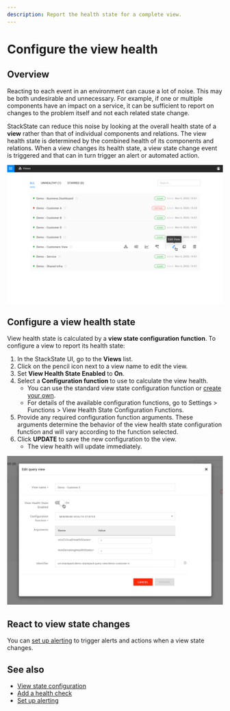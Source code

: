 ```yaml
---
description: Report the health state for a complete view.
---
```


# Configure the view health

## Overview

Reacting to each event in an environment can cause a lot of noise. This may be both undesirable and unnecessary. For example, if one or multiple components have an impact on a service, it can be sufficient to report on changes to the problem itself and not each related state change. 

StackState can reduce this noise by looking at the overall health state of a **view** rather than that of individual components and relations. The view health state is determined by the combined health of its components and relations. When a view changes its health state, a view state change event is triggered and that can in turn trigger an alert or automated action.

![Views list with view health state](/.gitbook/assets/v41_views_list.png)

## Configure a view health state

View health state is calculated by a **view state configuration function**.  To configure a view to report its health state:

1. In the StackState UI, go to the **Views** list.
2. Click on the pencil icon next to a view name to edit the view.
3. Set **View Health State Enabled** to **On**.
4. Select a **Configuration function** to use to calculate the view health. 
    - You can use the standard view state configuration function or [create your own](/configure/view_state_configuration.md).
    - For details of the available configuration functions, go to Settings > Functions > View Health State Configuration Functions.
6. Provide any required configuration function arguments. These arguments determine the behavior of the view health state configuration function and will vary according to the function selected.
7. Click **UPDATE** to save the new configuration to the view. 
    - The view health will update immediately.
    
![Edit query view](/.gitbook/assets/v41_edit_query_view.png)

## React to view state changes

You can [set up alerting](/use/health-state-and-alerts/set-up-alerting.md) to trigger alerts and actions when a view state changes.

## See also

- [View state configuration](/configure/view_state_configuration.md)
- [Add a health check](/use/health-state-and-alerts/add-a-health-check.md)
- [Set up alerting](/use/health-state-and-alerts/set-up-alerting.md)